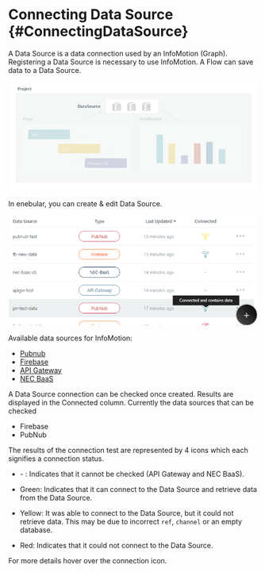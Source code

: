 # Connecting Data Source {#ConnectingDataSource}

A Data Source is a data connection used by an InfoMotion (Graph).
Registering a Data Source is necessary to use InfoMotion.
A Flow can save data to a Data Source.

![](../_asset/images/InfoMotion/datasources/aboutdatasource.png)

In enebular, you can create & edit Data Source.

![](../_asset/images/InfoMotion/datasources/datasource.png)

Available data sources for InfoMotion:

- [Pubnub](./DataSource/Pubnub/CreateDataSource.md)
- [Firebase](./DataSource/Firebase/CreateDataSource.md)
- [API Gateway](./DataSource/APIGateway/CreateDataSource.md)
- [NEC BaaS](./DataSource/NEC-BaaS/CreateDataSource.md)

A Data Source connection can be checked once created.
Results are displayed in the Connected column.
Currently the data sources that can be checked

- Firebase
- PubNub

The results of the connection test are represented by 4 icons which each signifies a connection status.

- \- : Indicates that it cannot be checked
  (API Gateway and NEC BaaS).

- Green: Indicates that it can connect to the Data Source and retrieve data from the Data Source.

- Yellow: It was able to connect to the Data Source, but it could not retrieve data. This may be due to incorrect `ref`, `channel` or an empty database.

- Red: Indicates that it could not connect to the Data Source.

For more details hover over the connection icon.
